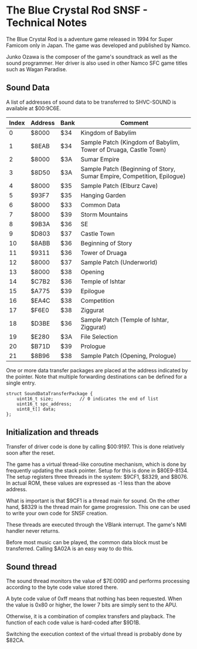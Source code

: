 The Blue Crystal Rod SNSF - Technical Notes
===========================================

The Blue Crystal Rod is a adventure game released in 1994 for Super Famicom only in Japan.
The game was developed and published by Namco.

Junko Ozawa is the composer of the game's soundtrack as well as the sound programmer.
Her driver is also used in other Namco SFC game titles such as Wagan Paradise.

## Sound Data

A list of addresses of sound data to be transferred to SHVC-SOUND is available at $00:9C6E.

|Index |Address |Bank |Comment|
|------|--------|-----|-------|
|0     |$8000   |$34  |Kingdom of Babylim|
|1     |$8EAB   |$34  |Sample Patch (Kingdom of Babylim, Tower of Druaga, Castle Town)|
|2     |$8000   |$3A  |Sumar Empire|
|3     |$8D50   |$3A  |Sample Patch (Beginning of Story, Sumar Empire, Competition, Epilogue)|
|4     |$8000   |$35  |Sample Patch (Elburz Cave)|
|5     |$93F7   |$35  |Hanging Garden|
|6     |$8000   |$33  |Common Data|
|7     |$8000   |$39  |Storm Mountains|
|8     |$9B3A   |$36  |SE|
|9     |$D803   |$37  |Castle Town|
|10    |$8ABB   |$36  |Beginning of Story|
|11    |$9311   |$36  |Tower of Druaga|
|12    |$8000   |$37  |Sample Patch (Underworld)|
|13    |$8000   |$38  |Opening|
|14    |$C7B2   |$36  |Temple of Ishtar|
|15    |$A775   |$39  |Epilogue|
|16    |$EA4C   |$38  |Competition|
|17    |$F6E0   |$38  |Ziggurat|
|18    |$D3BE   |$36  |Sample Patch (Temple of Ishtar, Ziggurat)|
|19    |$E280   |$3A  |File Selection|
|20    |$B71D   |$39  |Prologue|
|21    |$8B96   |$38  |Sample Patch (Opening, Prologue)|

One or more data transfer packages are placed at the address indicated by the pointer.
Note that multiple forwarding destinations can be defined for a single entry.

```
struct SoundDataTransferPackage {
    uint16_t size;          // 0 indicates the end of list
    uint16_t spc_address;
    uint8_t[] data;
};
```

## Initialization and threads

Transfer of driver code is done by calling $00:9197.
This is done relatively soon after the reset.

The game has a virtual thread-like coroutine mechanism,
which is done by frequently updating the stack pointer.
Setup for this is done in $80E9-8134.
The setup registers three threads in the system: $9CF1, $8329, and $B076.
In actual ROM, these values are expressed as -1 less than the above address.

What is important is that $9CF1 is a thread main for sound.
On the other hand, $8329 is the thread main for game progression.
This one can be used to write your own code for SNSF creation.

These threads are executed through the VBlank interrupt.
The game's NMI handler never returns.

Before most music can be played, the common data block must be transferred.
Calling $A02A is an easy way to do this.

## Sound thread

The sound thread monitors the value of $7E:009D and performs processing
according to the byte code value stored there.

A byte code value of 0xff means that nothing has been requested.
When the value is 0x80 or higher, the lower 7 bits are simply sent to the APU.

Otherwise, it is a combination of complex transfers and playback.
The function of each code value is hard-coded after $9D1B.

Switching the execution context of the virtual thread is probably done by $82CA.
